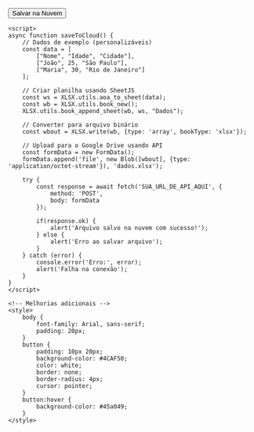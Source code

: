<!DOCTYPE html>
<html lang="pt-br">
<head>
    <meta charset="UTF-8">
    <title>Salvar em Excel na Nuvem</title>
    <!-- Adicionei biblioteca SheetJS para Excel mais robusto -->
    <script src="https://cdnjs.cloudflare.com/ajax/libs/xlsx/0.18.5/xlsx.full.min.js"></script>
</head>
<body>
    <button onclick="saveToCloud()">Salvar na Nuvem</button>

    <script>
    async function saveToCloud() {
        // Dados de exemplo (personalizáveis)
        const data = [
            ["Nome", "Idade", "Cidade"],
            ["João", 25, "São Paulo"],
            ["Maria", 30, "Rio de Janeiro"]
        ];

        // Criar planilha usando SheetJS
        const ws = XLSX.utils.aoa_to_sheet(data);
        const wb = XLSX.utils.book_new();
        XLSX.utils.book_append_sheet(wb, ws, "Dados");

        // Converter para arquivo binário
        const wbout = XLSX.write(wb, {type: 'array', bookType: 'xlsx'});
        
        // Upload para o Google Drive usando API
        const formData = new FormData();
        formData.append('file', new Blob([wbout], {type: 'application/octet-stream'}), 'dados.xlsx');

        try {
            const response = await fetch('SUA_URL_DE_API_AQUI', {
                method: 'POST',
                body: formData
            });
            
            if(response.ok) {
                alert('Arquivo salvo na nuvem com sucesso!');
            } else {
                alert('Erro ao salvar arquivo');
            }
        } catch (error) {
            console.error('Erro:', error);
            alert('Falha na conexão');
        }
    }
    </script>

    <!-- Melhorias adicionais -->
    <style>
        body {
            font-family: Arial, sans-serif;
            padding: 20px;
        }
        button {
            padding: 10px 20px;
            background-color: #4CAF50;
            color: white;
            border: none;
            border-radius: 4px;
            cursor: pointer;
        }
        button:hover {
            background-color: #45a049;
        }
    </style>
</body>
</html>
